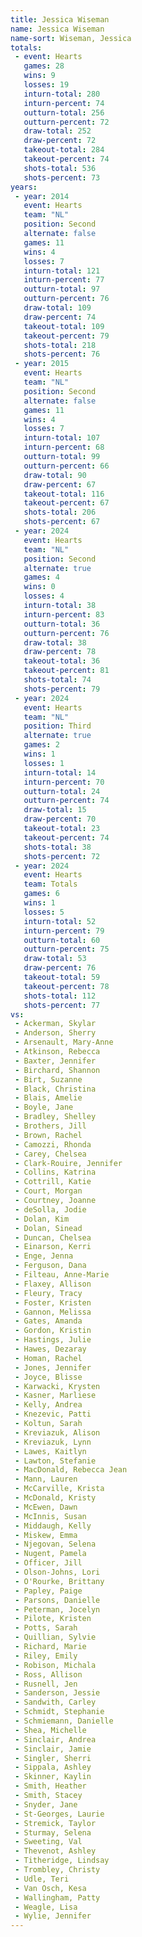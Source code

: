 ```yaml
---
title: Jessica Wiseman
name: Jessica Wiseman
name-sort: Wiseman, Jessica
totals:
 - event: Hearts
   games: 28
   wins: 9
   losses: 19
   inturn-total: 280
   inturn-percent: 74
   outturn-total: 256
   outturn-percent: 72
   draw-total: 252
   draw-percent: 72
   takeout-total: 284
   takeout-percent: 74
   shots-total: 536
   shots-percent: 73
years:
 - year: 2014
   event: Hearts
   team: "NL"
   position: Second
   alternate: false
   games: 11
   wins: 4
   losses: 7
   inturn-total: 121
   inturn-percent: 77
   outturn-total: 97
   outturn-percent: 76
   draw-total: 109
   draw-percent: 74
   takeout-total: 109
   takeout-percent: 79
   shots-total: 218
   shots-percent: 76
 - year: 2015
   event: Hearts
   team: "NL"
   position: Second
   alternate: false
   games: 11
   wins: 4
   losses: 7
   inturn-total: 107
   inturn-percent: 68
   outturn-total: 99
   outturn-percent: 66
   draw-total: 90
   draw-percent: 67
   takeout-total: 116
   takeout-percent: 67
   shots-total: 206
   shots-percent: 67
 - year: 2024
   event: Hearts
   team: "NL"
   position: Second
   alternate: true
   games: 4
   wins: 0
   losses: 4
   inturn-total: 38
   inturn-percent: 83
   outturn-total: 36
   outturn-percent: 76
   draw-total: 38
   draw-percent: 78
   takeout-total: 36
   takeout-percent: 81
   shots-total: 74
   shots-percent: 79
 - year: 2024
   event: Hearts
   team: "NL"
   position: Third
   alternate: true
   games: 2
   wins: 1
   losses: 1
   inturn-total: 14
   inturn-percent: 70
   outturn-total: 24
   outturn-percent: 74
   draw-total: 15
   draw-percent: 70
   takeout-total: 23
   takeout-percent: 74
   shots-total: 38
   shots-percent: 72
 - year: 2024
   event: Hearts
   team: Totals
   games: 6
   wins: 1
   losses: 5
   inturn-total: 52
   inturn-percent: 79
   outturn-total: 60
   outturn-percent: 75
   draw-total: 53
   draw-percent: 76
   takeout-total: 59
   takeout-percent: 78
   shots-total: 112
   shots-percent: 77
vs:
 - Ackerman, Skylar
 - Anderson, Sherry
 - Arsenault, Mary-Anne
 - Atkinson, Rebecca
 - Baxter, Jennifer
 - Birchard, Shannon
 - Birt, Suzanne
 - Black, Christina
 - Blais, Amelie
 - Boyle, Jane
 - Bradley, Shelley
 - Brothers, Jill
 - Brown, Rachel
 - Camozzi, Rhonda
 - Carey, Chelsea
 - Clark-Rouire, Jennifer
 - Collins, Katrina
 - Cottrill, Katie
 - Court, Morgan
 - Courtney, Joanne
 - deSolla, Jodie
 - Dolan, Kim
 - Dolan, Sinead
 - Duncan, Chelsea
 - Einarson, Kerri
 - Enge, Jenna
 - Ferguson, Dana
 - Filteau, Anne-Marie
 - Flaxey, Allison
 - Fleury, Tracy
 - Foster, Kristen
 - Gannon, Melissa
 - Gates, Amanda
 - Gordon, Kristin
 - Hastings, Julie
 - Hawes, Dezaray
 - Homan, Rachel
 - Jones, Jennifer
 - Joyce, Blisse
 - Karwacki, Krysten
 - Kasner, Marliese
 - Kelly, Andrea
 - Knezevic, Patti
 - Koltun, Sarah
 - Kreviazuk, Alison
 - Kreviazuk, Lynn
 - Lawes, Kaitlyn
 - Lawton, Stefanie
 - MacDonald, Rebecca Jean
 - Mann, Lauren
 - McCarville, Krista
 - McDonald, Kristy
 - McEwen, Dawn
 - McInnis, Susan
 - Middaugh, Kelly
 - Miskew, Emma
 - Njegovan, Selena
 - Nugent, Pamela
 - Officer, Jill
 - Olson-Johns, Lori
 - O'Rourke, Brittany
 - Papley, Paige
 - Parsons, Danielle
 - Peterman, Jocelyn
 - Pilote, Kristen
 - Potts, Sarah
 - Quillian, Sylvie
 - Richard, Marie
 - Riley, Emily
 - Robison, Michala
 - Ross, Allison
 - Rusnell, Jen
 - Sanderson, Jessie
 - Sandwith, Carley
 - Schmidt, Stephanie
 - Schmiemann, Danielle
 - Shea, Michelle
 - Sinclair, Andrea
 - Sinclair, Jamie
 - Singler, Sherri
 - Sippala, Ashley
 - Skinner, Kaylin
 - Smith, Heather
 - Smith, Stacey
 - Snyder, Jane
 - St-Georges, Laurie
 - Stremick, Taylor
 - Sturmay, Selena
 - Sweeting, Val
 - Thevenot, Ashley
 - Titheridge, Lindsay
 - Trombley, Christy
 - Udle, Teri
 - Van Osch, Kesa
 - Wallingham, Patty
 - Weagle, Lisa
 - Wylie, Jennifer
---
```

